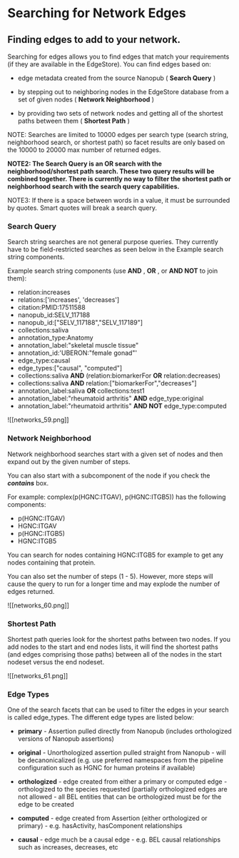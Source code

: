 # Searching for Network Edges

## Finding edges to add to your network.

Searching for edges allows you to find edges that match your requirements (if they are available in the EdgeStore). You can find edges based on:

*  edge metadata created from the source Nanopub (  **Search Query**  )

*  by stepping out to neighboring nodes in the EdgeStore database from a set of given nodes (  **Network Neighborhood**  )

*  by providing two sets of network nodes and getting all of the shortest paths between them (  **Shortest Path**  )

NOTE: Searches are limited to 10000 edges per search type (search string, neighborhood search, or shortest path) so facet results are only based on the 10000 to 20000 max number of returned edges.

**NOTE2: The Search Query is an OR search with the neighborhood/shortest path search. These two query results will be combined together. There is currently no way to filter the shortest path or neighborhood search with the search query capabilities.**

NOTE3: If there is a space between words in a value, it must be surrounded by quotes. Smart quotes will break a search query.

###  Search Query

Search string searches are not general purpose queries. They currently have to be field-restricted searches as seen below in the Example search string components.

Example search string components (use  **AND**  ,  **OR**  , or  **AND NOT**  to join them):

*  relation:increases
*  relations:['increases', 'decreases']
*  citation:PMID:17511588
*  nanopub\_id:SELV\_117188
*  nanopub\_id:["SELV\_117188","SELV\_117189"]
*  collections:saliva
*  annotation\_type:Anatomy
*  annotation\_label:"skeletal muscle tissue"
*  annotation\_id:'UBERON:"female gonad"'
*  edge\_type:causal
*  edge\_types:["causal", "computed"]
*  collections:saliva  **AND**  (relation:biomarkerFor  **OR**  relation:decreases)
*  collections:saliva  **AND**  relation:["biomarkerFor","decreases"]
*  annotation\_label:saliva  **OR**  collections:test1
*  annotation\_label:"rheumatoid arthritis"  **AND**  edge\_type:original
*  annotation\_label:"rheumatoid arthritis"  **AND NOT**  edge\_type:computed

![[networks_59.png]]

  ###  Network Neighborhood
  
Network neighborhood searches start with a given set of nodes and then expand out by the given number of steps.

You can also start with a subcomponent of the node if you check the  ***contains***  box.

For example: complex(p(HGNC:ITGAV), p(HGNC:ITGB5)) has the following components:

*  p(HGNC:ITGAV)
*  HGNC:ITGAV
*  p(HGNC:ITGB5)
*  HGNC:ITGB5

You can search for nodes containing HGNC:ITGB5 for example to get any nodes containing that protein.

You can also set the number of steps (1 - 5). However, more steps will cause the query to run for a longer time and may explode the number of edges returned.

![[networks_60.png]]

  ###  Shortest Path
  
Shortest path queries look for the shortest paths between two nodes. If you add nodes to the start and end nodes lists, it will find the shortest paths (and edges comprising those paths) between all of the nodes in the start nodeset versus the end nodeset.

![[networks_61.png]]

###  Edge Types

One of the search facets that can be used to filter the edges in your search is called edge\_types. The different edge types are listed below:

*   **primary**  - Assertion pulled directly from Nanopub (includes orthologized versions of Nanopub assertions)

*   **original**  - Unorthologized assertion pulled straight from Nanopub - will be decanonicalized (e.g. use preferred namespaces from the pipeline configuration such as HGNC for human proteins if available)

*   **orthologized**  - edge created from either a primary or computed edge - orthologized to the species requested (partially orthologized edges are not allowed - all BEL entities that can be orthologized must be for the edge to be created

*   **computed**  - edge created from Assertion (either orthologized or primary) - e.g. hasActivity, hasComponent relationships

*   **causal**  - edge much be a causal edge - e.g. BEL causal relationships such as increases, decreases, etc
